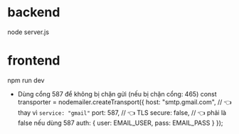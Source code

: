 # backend
node server.js

# frontend
npm run dev

- Dùng cổng 587 để không bị chặn gửi (nếu bị chặn cổng: 465)
const transporter = nodemailer.createTransport({
    host: "smtp.gmail.com",  // 👈 thay vì `service: "gmail"`
    port: 587,                // 👈 TLS
    secure: false,            // 👈 phải là false nếu dùng 587
    auth: {
      user: EMAIL_USER,
      pass: EMAIL_PASS
    }
  });
